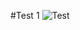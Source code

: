 #Test 1
![Test]([https://example.com/path/to/image.jpg](https://th.bing.com/th/id/OIP.6sz2FJAWfuTrT7uCbZGotgHaEX?rs=1&pid=ImgDetMain))
